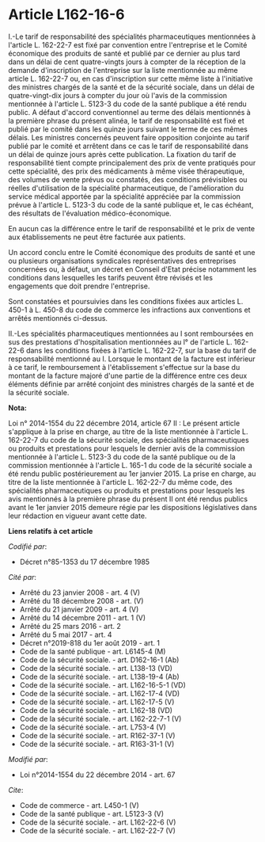 # Article L162-16-6

I.-Le tarif de responsabilité des spécialités pharmaceutiques mentionnées à l'article L. 162-22-7 est fixé par convention
entre l'entreprise et le Comité économique des produits de santé et publié par ce dernier au plus tard dans un délai de cent
quatre-vingts jours à compter de la réception de la demande d'inscription de l'entreprise sur la liste mentionnée au même
article L. 162-22-7 ou, en cas d'inscription sur cette même liste à l'initiative des ministres chargés de la santé et de la
sécurité sociale, dans un délai de quatre-vingt-dix jours à compter du jour où l'avis de la commission mentionnée à l'article
L. 5123-3 du code de la santé publique a été rendu public. A défaut d'accord conventionnel au terme des délais mentionnés à
la première phrase du présent alinéa, le tarif de responsabilité est fixé et publié par le comité dans les quinze jours
suivant le terme de ces mêmes délais. Les ministres concernés peuvent faire opposition conjointe au tarif publié par le
comité et arrêtent dans ce cas le tarif de responsabilité dans un délai de quinze jours après cette publication. La fixation
du tarif de responsabilité tient compte principalement des prix de vente pratiqués pour cette spécialité, des prix des
médicaments à même visée thérapeutique, des volumes de vente prévus ou constatés, des conditions prévisibles ou réelles
d'utilisation de la spécialité pharmaceutique, de l'amélioration du service médical apportée par la spécialité appréciée par
la commission prévue à l'article L. 5123-3 du code de la santé publique et, le cas échéant, des résultats de l'évaluation
médico-économique. 

En aucun cas la différence entre le tarif de responsabilité et le prix de vente aux établissements ne peut être facturée aux
patients. 

Un accord conclu entre le Comité économique des produits de santé et une ou plusieurs organisations syndicales
représentatives des entreprises concernées ou, à défaut, un décret en Conseil d'Etat précise notamment les conditions dans
lesquelles les tarifs peuvent être révisés et les engagements que doit prendre l'entreprise. 

Sont constatées et poursuivies dans les conditions fixées aux articles L. 450-1 à L. 450-8 du code de commerce les
infractions aux conventions et arrêtés mentionnés ci-dessus. 

II.-Les spécialités pharmaceutiques mentionnées au I sont remboursées en sus des prestations d'hospitalisation mentionnées au
l° de l'article L. 162-22-6 dans les conditions fixées à l'article L. 162-22-7, sur la base du tarif de responsabilité
mentionné au I. Lorsque le montant de la facture est inférieur à ce tarif, le remboursement à l'établissement s'effectue sur
la base du montant de la facture majoré d'une partie de la différence entre ces deux éléments définie par arrêté conjoint des
ministres chargés de la santé et de la sécurité sociale.

**Nota:**

Loi n° 2014-1554 du 22 décembre 2014, article 67 II : Le présent article s'applique à la prise en charge, au titre de la
liste mentionnée à l'article L. 162-22-7 du code de la sécurité sociale, des spécialités pharmaceutiques ou produits et
prestations pour lesquels le dernier avis de la commission mentionnée à l'article L. 5123-3 du code de la santé publique ou
de la commission mentionnée à l'article L. 165-1 du code de la sécurité sociale a été rendu public postérieurement au 1er
janvier 2015. La prise en charge, au titre de la liste mentionnée à l'article L. 162-22-7 du même code, des spécialités
pharmaceutiques ou produits et prestations pour lesquels les avis mentionnés à la première phrase du présent II ont été
rendus publics avant le 1er janvier 2015 demeure régie par les dispositions législatives dans leur rédaction en vigueur avant
cette date.

**Liens relatifs à cet article**

_Codifié par_:

  - Décret n°85-1353 du 17 décembre 1985

_Cité par_:

  - Arrêté du 23 janvier 2008 - art. 4 (V)
  - Arrêté du 18 décembre 2008 - art. (V)
  - Arrêté du 21 janvier 2009 - art. 4 (V)
  - Arrêté du 14 décembre 2011 - art. 1 (V)
  - Arrêté du 25 mars 2016 - art. 2
  - Arrêté du 5 mai 2017 - art. 4
  - Décret n°2019-818 du 1er août 2019 - art. 1
  - Code de la santé publique - art. L6145-4 (M)
  - Code de la sécurité sociale. - art. D162-16-1 (Ab)
  - Code de la sécurité sociale. - art. L138-13 (VD)
  - Code de la sécurité sociale. - art. L138-19-4 (Ab)
  - Code de la sécurité sociale. - art. L162-16-5-1 (VD)
  - Code de la sécurité sociale. - art. L162-17-4 (VD)
  - Code de la sécurité sociale. - art. L162-17-5 (V)
  - Code de la sécurité sociale. - art. L162-18 (VD)
  - Code de la sécurité sociale. - art. L162-22-7-1 (V)
  - Code de la sécurité sociale. - art. L753-4 (V)
  - Code de la sécurité sociale. - art. R162-37-1 (V)
  - Code de la sécurité sociale. - art. R163-31-1 (V)

_Modifié par_:

  - Loi n°2014-1554 du 22 décembre 2014 - art. 67

_Cite_:

  - Code de commerce - art. L450-1 (V)
  - Code de la santé publique - art. L5123-3 (V)
  - Code de la sécurité sociale. - art. L162-22-6 (V)
  - Code de la sécurité sociale. - art. L162-22-7 (V)
